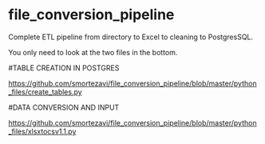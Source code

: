 # file_conversion_pipeline
Complete ETL pipeline from directory to Excel to cleaning to  PostgresSQL.

You only need to look at the two files in the bottom. 

#TABLE CREATION IN POSTGRES

https://github.com/smortezavi/file_conversion_pipeline/blob/master/python_files/create_tables.py

#DATA CONVERSION AND INPUT

https://github.com/smortezavi/file_conversion_pipeline/blob/master/python_files/xlsxtocsv1.1.py
